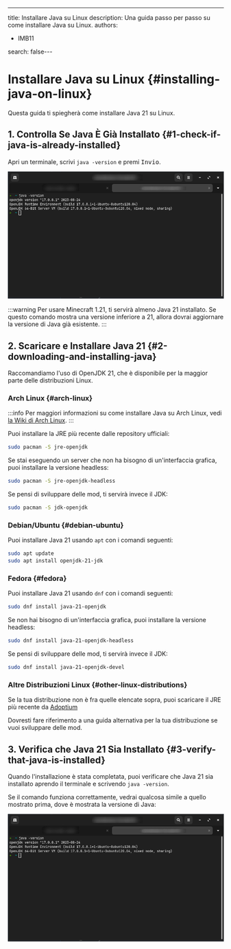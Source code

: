 ---
title: Installare Java su Linux
description: Una guida passo per passo su come installare Java su Linux.
authors:
  - IMB11

search: false---

# Installare Java su Linux {#installing-java-on-linux}

Questa guida ti spiegherà come installare Java 21 su Linux.

## 1. Controlla Se Java È Già Installato {#1-check-if-java-is-already-installed}

Apri un terminale, scrivi `java -version` e premi <kbd>Invio</kbd>.

![Terminale con scritto "java -version"](/assets/players/installing-java/linux-java-version.png)

:::warning
Per usare Minecraft 1.21, ti servirà almeno Java 21 installato. Se questo comando mostra una versione inferiore a 21, allora dovrai aggiornare la versione di Java già esistente.
:::

## 2. Scaricare e Installare Java 21 {#2-downloading-and-installing-java}

Raccomandiamo l'uso di OpenJDK 21, che è disponibile per la maggior parte delle distribuzioni Linux.

### Arch Linux {#arch-linux}

:::info
Per maggiori informazioni su come installare Java su Arch Linux, vedi [la Wiki di Arch Linux](https://wiki.archlinux.org/title/Java).
:::

Puoi installare la JRE più recente dalle repository ufficiali:

```sh
sudo pacman -S jre-openjdk
```

Se stai eseguendo un server che non ha bisogno di un'interfaccia grafica, puoi installare la versione headless:

```sh
sudo pacman -S jre-openjdk-headless
```

Se pensi di sviluppare delle mod, ti servirà invece il JDK:

```sh
sudo pacman -S jdk-openjdk
```

### Debian/Ubuntu {#debian-ubuntu}

Puoi installare Java 21 usando `apt` con i comandi seguenti:

```sh
sudo apt update
sudo apt install openjdk-21-jdk
```

### Fedora {#fedora}

Puoi installare Java 21 usando `dnf` con i comandi seguenti:

```sh
sudo dnf install java-21-openjdk
```

Se non hai bisogno di un'interfaccia grafica, puoi installare la versione headless:

```sh
sudo dnf install java-21-openjdk-headless
```

Se pensi di sviluppare delle mod, ti servirà invece il JDK:

```sh
sudo dnf install java-21-openjdk-devel
```

### Altre Distribuzioni Linux {#other-linux-distributions}

Se la tua distribuzione non è fra quelle elencate sopra, puoi scaricare il JRE più recente da [Adoptium](https://adoptium.net/temurin/)

Dovresti fare riferimento a una guida alternativa per la tua distribuzione se vuoi sviluppare delle mod.

## 3. Verifica che Java 21 Sia Installato {#3-verify-that-java-is-installed}

Quando l'installazione è stata completata, puoi verificare che Java 21 sia installato aprendo il terminale e scrivendo `java -version`.

Se il comando funziona correttamente, vedrai qualcosa simile a quello mostrato prima, dove è mostrata la versione di Java:

![Terminale con scritto "java -version"](/assets/players/installing-java/linux-java-version.png)
